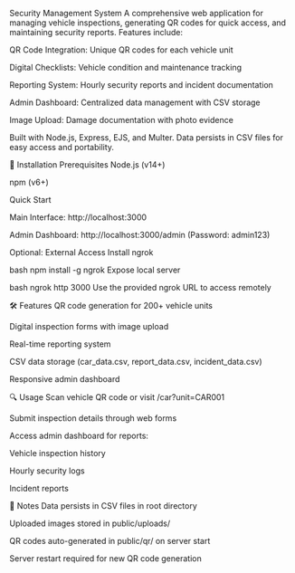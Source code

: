 Security Management System
A comprehensive web application for managing vehicle inspections, generating QR codes for quick access, and maintaining security reports. Features include:

QR Code Integration: Unique QR codes for each vehicle unit

Digital Checklists: Vehicle condition and maintenance tracking

Reporting System: Hourly security reports and incident documentation

Admin Dashboard: Centralized data management with CSV storage

Image Upload: Damage documentation with photo evidence

Built with Node.js, Express, EJS, and Multer. Data persists in CSV files for easy access and portability.

🚀 Installation
Prerequisites
Node.js (v14+)

npm (v6+)

Quick Start

Main Interface: http://localhost:3000

Admin Dashboard: http://localhost:3000/admin (Password: admin123)

Optional: External Access
Install ngrok

bash
npm install -g ngrok
Expose local server

bash
ngrok http 3000
Use the provided ngrok URL to access remotely

🛠️ Features
QR code generation for 200+ vehicle units

Digital inspection forms with image upload

Real-time reporting system

CSV data storage (car_data.csv, report_data.csv, incident_data.csv)

Responsive admin dashboard

🔍 Usage
Scan vehicle QR code or visit /car?unit=CAR001

Submit inspection details through web forms

Access admin dashboard for reports:

Vehicle inspection history

Hourly security logs

Incident reports

📝 Notes
Data persists in CSV files in root directory

Uploaded images stored in public/uploads/

QR codes auto-generated in public/qr/ on server start

Server restart required for new QR code generation

